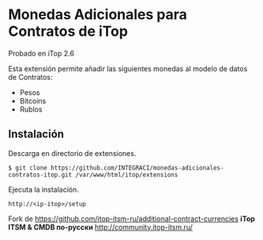 # Monedas Adicionales para Contratos de iTop
Probado en iTop 2.6

Esta extensión permite añadir las siguientes monedas al modelo de datos de Contratos:
- Pesos
- Bitcoins
- Rublos

## Instalación
Descarga en directorio de extensiones.

    $ git clone https://github.com/INTEGRACI/monedas-adicionales-contratos-itop.git /var/www/html/itop/extensions

Ejecuta la instalación.

    http://<ip-itop>/setup


Fork de https://github.com/itop-itsm-ru/additional-contract-currencies
**iTop ITSM & CMDB по-русски** http://community.itop-itsm.ru/
